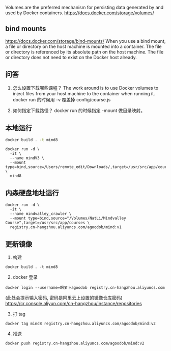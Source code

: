 Volumes are the preferred mechanism for persisting data generated by and used by Docker containers.
https://docs.docker.com/storage/volumes/

## bind mounts
https://docs.docker.com/storage/bind-mounts/
When you use a bind mount, a file or directory on the host machine is mounted into a container. The file or directory is referenced by its absolute path on the host machine.
The file or directory does not need to exist on the Docker host already.


## 问答
1. 怎么设置下载哪些课程？
  The work around is to use Docker volumes to inject files from your host machine to the container when running it.
  docker run 的时候用 -v 覆盖掉 config/course.js

2. 如何指定下载路径？
  docker run 的时候指定 -mount 做目录映射。

## 本地运行
```bash
docker build . -t mind8
```

```
docker run -d \
  -it \
  --name mindV3 \
  --mount type=bind,source=/Users/remote_edit/Downloads/,target=/usr/src/app/courses \
  mind8
```

## 内森硬盘地址运行
```
docker run -d \
  -it \
  --name mindvalley_crawler \
  --mount type=bind,source="/Volumes/NatLi/Mindvalley Course",target=/usr/src/app/courses \
  registry.cn-hangzhou.aliyuncs.com/agoodob/mind:v1
```

## 更新镜像
1. 构建
```
docker build . -t mind8
```

2. docker 登录
```
docker login --username=胡萝卜agoodob registry.cn-hangzhou.aliyuncs.com
```
(此处会提示输入密码, 密码是阿里云上设置的镜像仓库密码)
https://cr.console.aliyun.com/cn-hangzhou/instance/repositories

3. 打 tag
```
docker tag mind8 registry.cn-hangzhou.aliyuncs.com/agoodob/mind:v2
```

4. 推送
```
docker push registry.cn-hangzhou.aliyuncs.com/agoodob/mind:v2
```